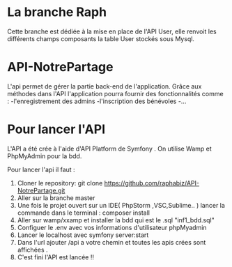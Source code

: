 La branche Raph
==

Cette branche est dédiée à la mise en place de l'API User, elle renvoit les différents champs composants la table User stockés sous Mysql.


API-NotrePartage
==

L'api permet de gérer la partie back-end de l'application.
Grâce aux méthodes dans l'API l'application pourra fournir des fonctionnalités comme :
   -l'enregistrement des admins
   -l'inscription des bénévoles 
   -...
 
Pour lancer l'API
==

L'API a été crée à l'aide d'API Platform de Symfony .
On utilise Wamp et PhpMyAdmin pour la bdd.

Pour lancer l'api il faut :

1) Cloner le repository:  git clone https://github.com/raphabiz/API-NotrePartage.git
2) Aller sur la branche master
3) Une fois le projet ouvert sur un IDE( PhpStorm ,VSC,Sublime.. ) lancer la commande dans le terminal : composer install
4) Aller sur wamp/xxamp et installer la bdd qui est le .sql "inf1_bdd.sql"
5) Configuer le .env avec vos informations d'utilisateur phpMyadmin
6) Lancer le localhost avec symfony server:start
7) Dans l'url ajouter /api a votre chemin et toutes les apis crées sont affichées .
8) C'est fini l'API est lancée !!
